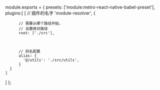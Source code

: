 module.exports = {
  presets: ['module:metro-react-native-babel-preset'],
  plugins:[
    [
        // 插件的名字
      'module-resolver',
      {


          // 需要从哪个路径开始，
          // 设置绝对路径
          root: ['./src'],



          // 别名配置
          alias: {
            '@/utils': './src/utils',
          }
      }
    ]
  ]
};









